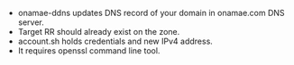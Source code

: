 * onamae-ddns updates DNS record of your domain in onamae.com DNS server.
* Target RR should already exist on the zone.
* account.sh holds credentials and new IPv4 address.
* It requires openssl command line tool.
